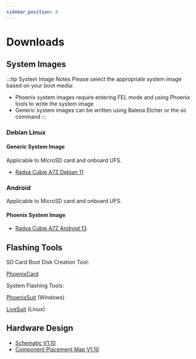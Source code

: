 ```yaml
---
sidebar_position: 8
---
```


# Downloads

## System Images

:::tip System Image Notes
Please select the appropriate system image based on your boot media:

- Phoenix system images require entering FEL mode and using Phoenix tools to write the system image
- Generic system images can be written using Balena Etcher or the `dd` command
  :::

### Debian Linux

#### Generic System Image

Applicable to MicroSD card and onboard UFS.

- [Radxa Cubie A7Z Debian 11](https://github.com/radxa-build/radxa-cubie-a7z/releases/download/rsdk-b1/radxa-cubie-a7z_bullseye_kde_b1.output_512.img.xz)

### Android

Applicable to MicroSD card and onboard UFS.

#### Phoenix System Image

- [Radxa Cubie A7Z Android 13](https://github.com/radxa/allwinner-android-manifests/releases/download/A733-Android13-20250917/a733_android13_radxa_a7z_20250917_uart0.zip)

## Flashing Tools

SD Card Boot Disk Creation Tool:

[PhoenixCard](https://dl.radxa.com/tools/windows/PhoenixCard_V4.3.1.zip)

System Flashing Tools:

[PhoenixSuit](https://dl.radxa.com/tools/windows/PhoenixSuit_V2.0.4.zip) (Windows)

[LiveSuit](https://dl.radxa.com/tools/linux/LiveSuit_Linux_V3.0.8.zip) (Linux)

## Hardware Design

- [Schematic V1.10](https://dl.radxa.com/cubie/a7z/docs/hw/radxa_Cubie_A7Z_v1100__schematic.pdf)
- [Component Placement Map V1.10](https://dl.radxa.com/cubie/a7z/docs/hw/radxa_Cubie_A7Z_v1100_Components_Placement_map.pdf)
